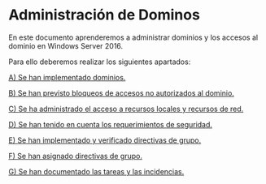# Administración de Dominos
En este documento aprenderemos a administrar dominios y los accesos al dominio en Windows Server 2016.

Para ello deberemos realizar los siguientes apartados:   

[A) Se han implementado dominios.](https://github.com/raframmed/administracion_de_dominios/blob/master/apartados/A.md)

[B) Se han previsto bloqueos de accesos no autorizados al dominio.](https://github.com/raframmed/administracion_de_dominios/blob/master/apartados/B.md)

[C) Se ha administrado el acceso a recursos locales y recursos de red.](https://github.com/raframmed/administracion_de_dominios/blob/master/apartados/C.md)

[D) Se han tenido en cuenta los requerimientos de seguridad.](https://github.com/raframmed/administracion_de_dominios/blob/master/apartados/D.md)

[E) Se han implementado y verificado directivas de grupo.](https://github.com/raframmed/administracion_de_dominios/blob/master/apartados/E.md)

[F) Se han asignado directivas de grupo.](https://github.com/raframmed/administracion_de_dominios/blob/master/apartados/F.md)

[G) Se han documentado las tareas y las incidencias.
](https://github.com/raframmed/administracion_de_dominios/blob/master/apartados/G.md)



